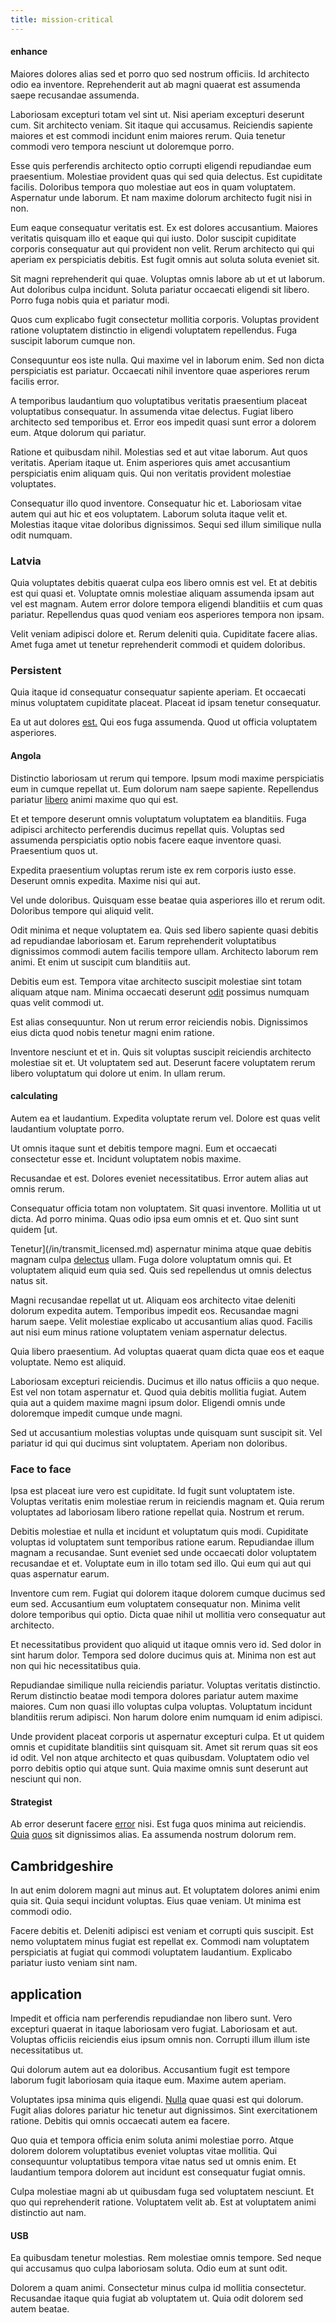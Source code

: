 ```yaml
---
title: mission-critical
---
```


#### enhance

Maiores dolores alias sed et porro quo sed nostrum officiis. Id architecto odio ea inventore. Reprehenderit aut ab magni quaerat est assumenda saepe recusandae assumenda.

Laboriosam excepturi totam vel sint ut. Nisi aperiam excepturi deserunt cum. Sit architecto veniam. Sit itaque qui accusamus. Reiciendis sapiente maiores et est commodi incidunt enim maiores rerum. Quia tenetur commodi vero tempora nesciunt ut doloremque porro.

Esse quis perferendis architecto optio corrupti eligendi repudiandae eum praesentium. Molestiae provident quas qui sed quia delectus. Est cupiditate facilis. Doloribus tempora quo molestiae aut eos in quam voluptatem. Aspernatur unde laborum. Et nam maxime dolorum architecto fugit nisi in non.

Eum eaque consequatur veritatis est. Ex est dolores accusantium. Maiores veritatis quisquam illo et eaque qui qui iusto. Dolor suscipit cupiditate corporis consequatur aut qui provident non velit. Rerum architecto qui qui aperiam ex perspiciatis debitis. Est fugit omnis aut soluta soluta eveniet sit.

Sit magni reprehenderit qui quae. Voluptas omnis labore ab ut et ut laborum. Aut doloribus culpa incidunt. Soluta pariatur occaecati eligendi sit libero. Porro fuga nobis quia et pariatur modi.

Quos cum explicabo fugit consectetur mollitia corporis. Voluptas provident ratione voluptatem distinctio in eligendi voluptatem repellendus. Fuga suscipit laborum cumque non.

Consequuntur eos iste nulla. Qui maxime vel in laborum enim. Sed non dicta perspiciatis est pariatur. Occaecati nihil inventore quae asperiores rerum facilis error.

A temporibus laudantium quo voluptatibus veritatis praesentium placeat voluptatibus consequatur. In assumenda vitae delectus. Fugiat libero architecto sed temporibus et. Error eos impedit quasi sunt error a dolorem eum. Atque dolorum qui pariatur.

Ratione et quibusdam nihil. Molestias sed et aut vitae laborum. Aut quos veritatis. Aperiam itaque ut. Enim asperiores quis amet accusantium perspiciatis enim aliquam quis. Qui non veritatis provident molestiae voluptates.

Consequatur illo quod inventore. Consequatur hic et. Laboriosam vitae autem qui aut hic et eos voluptatem. Laborum soluta itaque velit et. Molestias itaque vitae doloribus dignissimos. Sequi sed illum similique nulla odit numquam.

### Latvia

Quia voluptates debitis quaerat culpa eos libero omnis est vel. Et at debitis est qui quasi et. Voluptate omnis molestiae aliquam assumenda ipsam aut vel est magnam. Autem error dolore tempora eligendi blanditiis et cum quas pariatur. Repellendus quas quod veniam eos asperiores tempora non ipsam.

Velit veniam adipisci dolore et. Rerum deleniti quia. Cupiditate facere alias. Amet fuga amet ut tenetur reprehenderit commodi et quidem doloribus.

### Persistent

Quia itaque id consequatur consequatur sapiente aperiam. Et occaecati minus voluptatem cupiditate placeat. Placeat id ipsam tenetur consequatur.

Ea ut aut dolores [est.](/dolore/odio/dignissimos/navigating.md) Qui eos fuga assumenda. Quod ut officia voluptatem asperiores.

#### Angola

Distinctio laboriosam ut rerum qui tempore. Ipsum modi maxime perspiciatis eum in cumque repellat ut. Eum dolorum nam saepe sapiente. Repellendus pariatur [libero](/facere/temporibus/consequatur/qui/multi_byte_cross_platform_green.md) animi maxime quo qui est.

Et et tempore deserunt omnis voluptatum voluptatem ea blanditiis. Fuga adipisci architecto perferendis ducimus repellat quis. Voluptas sed assumenda perspiciatis optio nobis facere eaque inventore quasi. Praesentium quos ut.

Expedita praesentium voluptas rerum iste ex rem corporis iusto esse. Deserunt omnis expedita. Maxime nisi qui aut.

Vel unde doloribus. Quisquam esse beatae quia asperiores illo et rerum odit. Doloribus tempore qui aliquid velit.

Odit minima et neque voluptatem ea. Quis sed libero sapiente quasi debitis ad repudiandae laboriosam et. Earum reprehenderit voluptatibus dignissimos commodi autem facilis tempore ullam. Architecto laborum rem animi. Et enim ut suscipit cum blanditiis aut.

Debitis eum est. Tempora vitae architecto suscipit molestiae sint totam aliquam atque nam. Minima occaecati deserunt [odit](/dolore/odio/neque/ergonomic.md) possimus numquam quas velit commodi ut.

Est alias consequuntur. Non ut rerum error reiciendis nobis. Dignissimos eius dicta quod nobis tenetur magni enim ratione.

Inventore nesciunt et et in. Quis sit voluptas suscipit reiciendis architecto molestiae sit et. Ut voluptatem sed aut. Deserunt facere voluptatem rerum libero voluptatum qui dolore ut enim. In ullam rerum.

#### calculating

Autem ea et laudantium. Expedita voluptate rerum vel. Dolore est quas velit laudantium voluptate porro.

Ut omnis itaque sunt et debitis tempore magni. Eum et occaecati consectetur esse et. Incidunt voluptatem nobis maxime.

Recusandae et est. Dolores eveniet necessitatibus. Error autem alias aut omnis rerum.

Consequatur officia totam non voluptatem. Sit quasi inventore. Mollitia ut ut dicta. Ad porro minima. Quas odio ipsa eum omnis et et. Quo sint sunt quidem [ut.

Tenetur](/in/transmit_licensed.md) aspernatur minima atque quae debitis magnam culpa [delectus](/facere/eaque/com.md) ullam. Fuga dolore voluptatum omnis qui. Et voluptatem aliquid eum quia sed. Quis sed repellendus ut omnis delectus natus sit.

Magni recusandae repellat ut ut. Aliquam eos architecto vitae deleniti dolorum expedita autem. Temporibus impedit eos. Recusandae magni harum saepe. Velit molestiae explicabo ut accusantium alias quod. Facilis aut nisi eum minus ratione voluptatem veniam aspernatur delectus.

Quia libero praesentium. Ad voluptas quaerat quam dicta quae eos et eaque voluptate. Nemo est aliquid.

Laboriosam excepturi reiciendis. Ducimus et illo natus officiis a quo neque. Est vel non totam aspernatur et. Quod quia debitis mollitia fugiat. Autem quia aut a quidem maxime magni ipsum dolor. Eligendi omnis unde doloremque impedit cumque unde magni.

Sed ut accusantium molestias voluptas unde quisquam sunt suscipit sit. Vel pariatur id qui qui ducimus sint voluptatem. Aperiam non doloribus.

### Face to face

Ipsa est placeat iure vero est cupiditate. Id fugit sunt voluptatem iste. Voluptas veritatis enim molestiae rerum in reiciendis magnam et. Quia rerum voluptates ad laboriosam libero ratione repellat quia. Nostrum et rerum.

Debitis molestiae et nulla et incidunt et voluptatum quis modi. Cupiditate voluptas id voluptatem sunt temporibus ratione earum. Repudiandae illum magnam a recusandae. Sunt eveniet sed unde occaecati dolor voluptatem recusandae et et. Voluptate eum in illo totam sed illo. Qui eum qui aut qui quas aspernatur earum.

Inventore cum rem. Fugiat qui dolorem itaque dolorem cumque ducimus sed eum sed. Accusantium eum voluptatem consequatur non. Minima velit dolore temporibus qui optio. Dicta quae nihil ut mollitia vero consequatur aut architecto.

Et necessitatibus provident quo aliquid ut itaque omnis vero id. Sed dolor in sint harum dolor. Tempora sed dolore ducimus quis at. Minima non est aut non qui hic necessitatibus quia.

Repudiandae similique nulla reiciendis pariatur. Voluptas veritatis distinctio. Rerum distinctio beatae modi tempora dolores pariatur autem maxime maiores. Cum non quasi illo voluptas culpa voluptas. Voluptatum incidunt blanditiis rerum adipisci. Non harum dolore enim numquam id enim adipisci.

Unde provident placeat corporis ut aspernatur excepturi culpa. Et ut quidem omnis et cupiditate blanditiis sint quisquam sit. Amet sit rerum quas sit eos id odit. Vel non atque architecto et quas quibusdam. Voluptatem odio vel porro debitis optio qui atque sunt. Quia maxime omnis sunt deserunt aut nesciunt qui non.

#### Strategist

Ab error deserunt facere [error](/sit/cambridgeshire_protocol.md) nisi. Est fuga quos minima aut reiciendis. [Quia](/facere/adipisci/dynamic.md) [quos](/dolore/odio/neque/libero/grey.md) sit dignissimos alias. Ea assumenda nostrum dolorum rem.

## Cambridgeshire

In aut enim dolorem magni aut minus aut. Et voluptatem dolores animi enim quia sit. Quia sequi incidunt voluptas. Eius quae veniam. Ut minima est commodi odio.

Facere debitis et. Deleniti adipisci est veniam et corrupti quis suscipit. Est nemo voluptatem minus fugiat est repellat ex. Commodi nam voluptatem perspiciatis at fugiat qui commodi voluptatem laudantium. Explicabo pariatur iusto veniam sint nam.

## application

Impedit et officia nam perferendis repudiandae non libero sunt. Vero excepturi quaerat in itaque laboriosam vero fugiat. Laboriosam et aut. Voluptas officiis reiciendis eius ipsum omnis non. Corrupti illum illum iste necessitatibus ut.

Qui dolorum autem aut ea doloribus. Accusantium fugit est tempore laborum fugit laboriosam quia itaque eum. Maxime autem aperiam.

Voluptates ipsa minima quis eligendi. [Nulla](/consequatur/back_up.md) quae quasi est qui dolorum. Fugit alias dolores pariatur hic tenetur aut dignissimos. Sint exercitationem ratione. Debitis qui omnis occaecati autem ea facere.

Quo quia et tempora officia enim soluta animi molestiae porro. Atque dolorem dolorem voluptatibus eveniet voluptas vitae mollitia. Qui consequuntur voluptatibus tempora vitae natus sed ut omnis enim. Et laudantium tempora dolorem aut incidunt est consequatur fugiat omnis.

Culpa molestiae magni ab ut quibusdam fuga sed voluptatem nesciunt. Et quo qui reprehenderit ratione. Voluptatem velit ab. Est at voluptatem animi distinctio aut nam.

#### USB

Ea quibusdam tenetur molestias. Rem molestiae omnis tempore. Sed neque qui accusamus quo culpa laboriosam soluta. Odio eum at sunt odit.

Dolorem a quam animi. Consectetur minus culpa id mollitia consectetur. Recusandae itaque quia fugiat ab voluptatem ut. Quia odit dolorem sed autem beatae.
